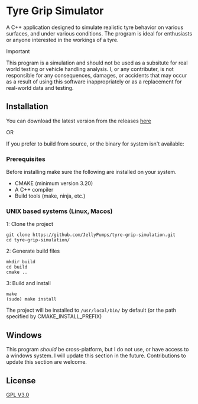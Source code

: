 
# Tyre Grip Simulator

A C++ application designed to simulate realistic tyre behavior on various surfaces, and under various conditions. The program is ideal for enthusiasts or anyone interested in the workings of a tyre.

> [!IMPORTANT]
> This program is a simulation and should not be used as a subsitute for real world testing or vehicle handling analysis. I, or any contributer, is not responsible for any consequences, damages, or accidents that may occur as a result of using this software inappropriately or as a replacement for real-world data and testing. 

## Installation

You can download the latest version from the releases [here](https://github.com/JellyPumps/tyre-grip-simulation/releases)

OR

If you prefer to build from source, or the binary for system isn't available:

### Prerequisites

Before installing make sure the following are installed on your system.

- CMAKE (minimum version 3.20)
- A C++ compiler
- Build tools (make, ninja, etc.)

### UNIX based systems (Linux, Macos)

1: Clone the project
```
git clone https://github.com/JellyPumps/tyre-grip-simulation.git
cd tyre-grip-simulation/
```

2: Generate build files
```
mkdir build
cd build
cmake ..
```

3: Build and install
```
make
(sudo) make install
```

The project will be installed to `/usr/local/bin/` by default (or the path specified by CMAKE_INSTALL_PREFIX)

## Windows

This program *should* be cross-platform, but I do not use, or have access to a windows system. I will update this section in the future. Contributions to update this section are welcome.
## License

[GPL V3.0](https://choosealicense.com/licenses/gpl-3.0/)